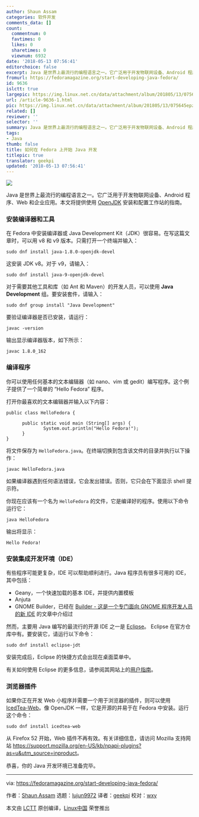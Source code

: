 ```yaml
---
author: Shaun Assam
categories: 软件开发
comments_data: []
count:
  commentnum: 0
  favtimes: 0
  likes: 0
  sharetimes: 0
  viewnum: 6932
date: '2018-05-13 07:56:41'
editorchoice: false
excerpt: Java 是世界上最流行的编程语言之一。它广泛用于开发物联网设备、Android 程序、Web 和企业应用。本文将提供使用 OpenJDK 安装和配置工作站的指南。
fromurl: https://fedoramagazine.org/start-developing-java-fedora/
id: 9636
islctt: true
largepic: https://img.linux.net.cn/data/attachment/album/201805/13/075645epzn1bt0y1pn8huu.jpg
url: /article-9636-1.html
pic: https://img.linux.net.cn/data/attachment/album/201805/13/075645epzn1bt0y1pn8huu.jpg.thumb.jpg
related: []
reviewer: ''
selector: ''
summary: Java 是世界上最流行的编程语言之一。它广泛用于开发物联网设备、Android 程序、Web 和企业应用。本文将提供使用 OpenJDK 安装和配置工作站的指南。
tags:
- Java
thumb: false
title: 如何在 Fedora 上开始 Java 开发
titlepic: true
translator: geekpi
updated: '2018-05-13 07:56:41'
---
```


![](/data/attachment/album/201805/13/075645epzn1bt0y1pn8huu.jpg)


Java 是世界上最流行的编程语言之一。它广泛用于开发物联网设备、Android 程序、Web 和企业应用。本文将提供使用 [OpenJDK](http://openjdk.java.net/) 安装和配置工作站的指南。


### 安装编译器和工具


在 Fedora 中安装编译器或 Java Development Kit（JDK）很容易。在写这篇文章时，可以用 v8 和 v9 版本。只需打开一个终端并输入：



```
sudo dnf install java-1.8.0-openjdk-devel

```

这安装 JDK v8。对于 v9，请输入：



```
sudo dnf install java-9-openjdk-devel

```

对于需要其他工具和库（如 Ant 和 Maven）的开发人员，可以使用 **Java Development** 组。要安装套件，请输入：



```
sudo dnf group install "Java Development"

```

要验证编译器是否已安装，请运行：



```
javac -version

```

输出显示编译器版本，如下所示：



```
javac 1.8.0_162

```

### 编译程序


你可以使用任何基本的文本编辑器（如 nano、vim 或 gedit）编写程序。这个例子提供了一个简单的 “Hello Fedora” 程序。


打开你最喜欢的文本编辑器并输入以下内容：



```
public class HelloFedora {

      public static void main (String[] args) {
              System.out.println("Hello Fedora!");
      }
}

```

将文件保存为 `HelloFedora.java`。在终端切换到包含该文件的目录并执行以下操作：



```
javac HelloFedora.java

```

如果编译器遇到任何语法错误，它会发出错误。否则，它只会在下面显示 shell 提示符。


你现在应该有一个名为 `HelloFedora` 的文件，它是编译好的程序。使用以下命令运行它：



```
java HelloFedora

```

输出将显示：



```
Hello Fedora!

```

### 安装集成开发环境（IDE）


有些程序可能更复杂，IDE 可以帮助顺利进行。Java 程序员有很多可用的 IDE，其中包括：


* Geany，一个快速加载的基本 IDE，并提供内置模板
* Anjuta
* GNOME Builder，已经在 [Builder - 这是一个专门面向 GNOME 程序开发人员的新 IDE](https://fedoramagazine.org/builder-a-new-ide-specifically-for-gnome-app-developers-2/) 的文章中介绍过


然而，主要用 Java 编写的最流行的开源 IDE 之一是 [Eclipse](https://www.eclipse.org/)。 Eclipse 在官方仓库中有。要安装它，请运行以下命令：



```
sudo dnf install eclipse-jdt

```

安装完成后，Eclipse 的快捷方式会出现在桌面菜单中。


有关如何使用 Eclipse 的更多信息，请参阅其网站上的[用户指南](http://help.eclipse.org/oxygen/nav/0)。


### 浏览器插件


如果你正在开发 Web 小程序并需要一个用于浏览器的插件，则可以使用 [IcedTea-Web](https://icedtea.classpath.org/wiki/IcedTea-Web)。像 OpenJDK 一样，它是开源的并易于在 Fedora 中安装。运行这个命令：



```
sudo dnf install icedtea-web

```

从 Firefox 52 开始，Web 插件不再有效。有关详细信息，请访问 Mozilla 支持网站 <https://support.mozilla.org/en-US/kb/npapi-plugins?as=u&utm_source=inproduct>。


恭喜，你的 Java 开发环境已准备完毕。




---


via: <https://fedoramagazine.org/start-developing-java-fedora/>


作者：[Shaun Assam](https://fedoramagazine.org/author/sassam/) 选题：[lujun9972](https://github.com/lujun9972) 译者：[geekpi](https://github.com/geekpi) 校对：[wxy](https://github.com/wxy)


本文由 [LCTT](https://github.com/LCTT/TranslateProject) 原创编译，[Linux中国](https://linux.cn/) 荣誉推出